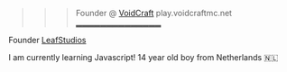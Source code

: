 >>> Founder @ [VoidCraft](https://shop.voidcraftmc.net)	
    play.voidcraftmc.net
    ▂▂▂▂▂▂▂▂▂▂▂▂▂▂ 
 
Founder [LeafStudios](https://www.leafstudios.dev)

I am currently learning Javascript!
14 year old boy from Netherlands 🇳🇱
